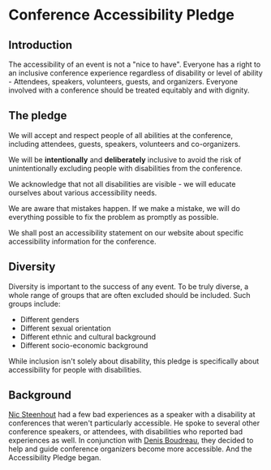 # Conference Accessibility Pledge

## Introduction

The accessibility of an event is not a "nice to have". Everyone has a right to an inclusive conference experience regardless of disability or level of ability - Attendees, speakers, volunteers, guests, and organizers. Everyone involved with a conference should be treated equitably and with dignity. 


## 

## The pledge

We will accept and respect people of all abilities at the conference, including attendees, guests, speakers, volunteers and co-organizers.

We will be **intentionally** and **deliberately** inclusive to avoid the risk of unintentionally excluding people with disabilities from the conference.

We acknowledge that not all disabilities are visible - we will educate ourselves about various accessibility needs.

We are aware that mistakes happen. If we make a mistake, we will do everything possible to fix the problem as promptly as possible.

We shall post an accessibility statement on our website about specific accessibility information for the conference. 

## Diversity 

Diversity is important to the success of any event. To be truly diverse, a whole range of groups that are often excluded should be included. Such groups include: 

* Different genders
* Different sexual orientation
* Different ethnic and cultural background
* Different socio-economic background

While inclusion isn't solely about disability, this pledge is specifically about accessibility for people with disabilities.

## Background

[Nic Steenhout](https://incl.ca) had a few bad experiences as a speaker with a disability at conferences that weren't particularly accessible. He spoke to several other conference speakers, or attendees, with disabilities who reported bad experiences as well. In conjunction with [Denis Boudreau](https://about.me/dboudreau), they decided to help and guide conference organizers become more accessible. And the Accessibility Pledge began.
